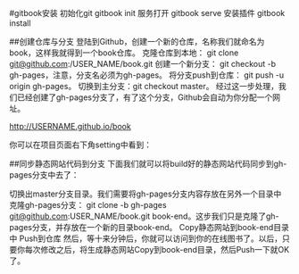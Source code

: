 #gitbook安装
初始化git
gitbook init
服务打开
gitbook serve
安装插件
gitbook install

##创建仓库与分支
登陆到Github，创建一个新的仓库，名称我们就命名为book，这样我就得到一个book仓库。
克隆仓库到本地： git clone git@github.com:/USER_NAME/book.git
创建一个新分支： git checkout -b gh-pages，注意，分支名必须为gh-pages。
将分支push到仓库： git push -u origin gh-pages。
切换到主分支：git checkout master。
经过这一步处理，我们已经创建了gh-pages分支了，有了这个分支，Github会自动为你分配一个网址。

http://USERNAME.github.io/book

你可以在项目页面右下角setting中看到：

##同步静态网站代码到分支
下面我们就可以将build好的静态网站代码同步到gh-pages分支中去了：

切换出master分支目录。我们需要将gh-pages分支内容存放在另外一个目录中
克隆gh-pages分支： git clone -b gh-pages git@github.com:USER_NAME/book.git book-end。这步我们只是克隆了gh-pages分支，并存放在一个新的目录book-end。
Copy静态网站到book-end目录中
Push到仓库
然后，等十来分钟后，你就可以访问到你的在线图书了。以后，只要你每次修改之后，将生成静态网站Copy到book-end目录，然后Push一下就OK了。